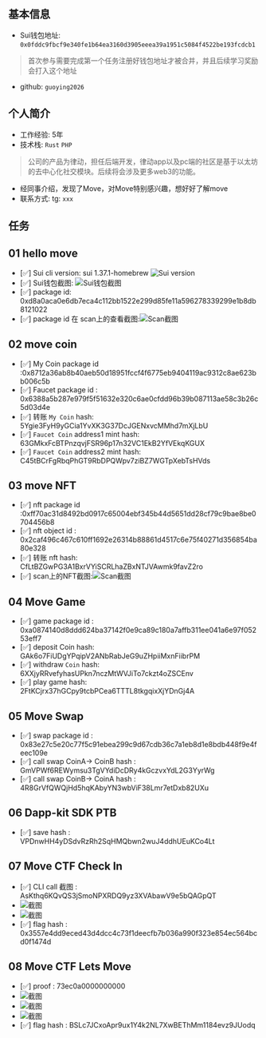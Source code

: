 ## 基本信息
- Sui钱包地址: `0x0fddc9fbcf9e340fe1b64ea3160d3905eeea39a1951c5084f4522be193fcdcb1`
> 首次参与需要完成第一个任务注册好钱包地址才被合并，并且后续学习奖励会打入这个地址
- github: `guoying2026`

## 个人简介
- 工作经验: 5年
- 技术栈: `Rust` `PHP`
> 公司的产品为律动，担任后端开发，律动app以及pc端的社区是基于以太坊的去中心化社交模块。后续将会涉及更多web3的功能。
- 经同事介绍，发现了Move，对Move特别感兴趣，想好好了解move
- 联系方式: tg: `xxx` 

## 任务

##   01 hello move  
- [✅] Sui cli version: sui 1.37.1-homebrew
  ![Sui version](./co-learn-2411/images/suiVersion.png)
- [✅] Sui钱包截图: ![Sui钱包截图](./co-learn-2411/images/suiWallet.png)
- [✅] package id: 0xd8a0aca0e6db7eca4c112bb1522e299d85fe11a596278339299e1b8db8121022
- [✅] package id 在 scan上的查看截图:![Scan截图](./co-learn-2411/images/task1.png)

##   02 move coin
- [✅] My Coin package id :0x8712a36ab8b40aeb50d18951fccf4f6775eb9404119ac9312c8ae623bb006c5b
- [✅] Faucet package id : 0x6388a5b287e979f5f51632e320c6ae0cfdd96b39b087113ae58c3b26c5d03d4e
- [✅] 转账 `My Coin` hash: 5Ygie3FyH9yGCia1YvXK3G37DcJGENxvcMMhd7mXjLbU
- [✅] `Faucet Coin` address1 mint hash: 63GMkxFcBTPnzqvjFSR96p17n32VC1EkB2YfVEkqKGUX
- [✅] `Faucet Coin` address2 mint hash: C45tBCrFgRbqPhGT9RbDPQWpv7ziBZ7WGTpXebTsHVds

##   03 move NFT
- [✅] nft package id :0xff70ac31d8492bd0917c65004ebf345b44d5651dd28cf79c9bae8be0704456b8
- [✅] nft object id : 0x2caf496c467c610ff1692e26314b88861d4517c6e75f40271d356854ba80e328
- [✅] 转账 nft  hash: CfLtBZGwPG3A1BxrVYiSCRLhaZBxNTJVAwmk9favZ2ro
- [✅] scan上的NFT截图:![Scan截图](./co-learn-2411/images/task3.png)

##   04 Move Game
- [✅] game package id : 0xa0874140d8ddd624ba37142f0e9ca89c180a7affb311ee041a6e97f05253eff7
- [✅] deposit Coin hash: GAk6o7FiUDgYPqipV2ANbRabJeG9uZHpiiMxnFiibrPM
- [✅] withdraw `Coin` hash: 6XXjyRRvefyhasUPkn7nczMtWVJiTo7ckzt4oZSCEnv
- [✅] play game hash: 2FtKCjrx37hGCpy9tcbPCea6TTTL8tkgqixXjYDnGj4A

##   05 Move Swap
- [✅] swap package id : 0x83e27c5e20c77f5c91ebea299c9d67cdb36c7a1eb8d1e8bdb448f9e4feec109e
- [✅] call swap CoinA-> CoinB  hash : GmVPWf6REWymsu3TgVYdiDcDRy4kGczvxYdL2G3YyrWg
- [✅] call swap CoinB-> CoinA  hash : 4R8GrVfQWQjHd5hqKAbyYN3wbViF38Lmr7etDxb82UXu

##   06 Dapp-kit SDK PTB
- [✅] save hash : VPDnwHH4yDSdvRzRh2SqHMQbwn2wuJ4ddhUEuKCo4Lt

##   07 Move CTF Check In
- [✅] CLI call 截图 :  AsKthq6KQvQS3jSmoNPXRDQ9yz3XVAbawV9e5bQAGpQT
- ![截图](./co-learn-2411/images/task7-1.jpg)
- ![截图](./co-learn-2411/images/task7-2.jpg)
- [✅] flag hash : 0x3557e4dd9eced43d4dcc4c73f1deecfb7b036a990f323e854ec564bcd0f1474d

##   08 Move CTF Lets Move
- [✅] proof : 73ec0a0000000000
- ![截图](./co-learn-2411/images/task8-1.png)
- ![截图](./co-learn-2411/images/task8-2.png)
- ![截图](./co-learn-2411/images/task8-3.png)
- [✅] flag hash : BSLc7JCxoApr9ux1Y4k2NL7XwBEThMm1184evz9JUodq
